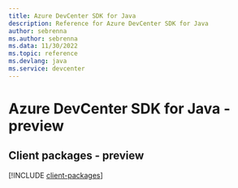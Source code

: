 ```yaml
---
title: Azure DevCenter SDK for Java
description: Reference for Azure DevCenter SDK for Java
author: sebrenna
ms.author: sebrenna
ms.data: 11/30/2022
ms.topic: reference
ms.devlang: java
ms.service: devcenter
---
```

# Azure DevCenter SDK for Java - preview

## Client packages - preview
[!INCLUDE [client-packages](devcenter-client-index.md)]